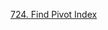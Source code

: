 [724. Find Pivot Index](https://leetcode.com/problems/find-pivot-index/description/?envType=study-plan-v2&envId=leetcode-75)